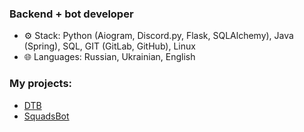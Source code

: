 ### Backend + bot developer

- ⚙ Stack: Python (Aiogram, Discord.py, Flask, SQLAlchemy), Java (Spring), SQL, GIT (GitLab, GitHub), Linux<br>
- 🌐 Languages: Russian, Ukrainian, English<br>

### My projects:
- [DTB](https://discord.gg/ZWfHS8P7GU)
- [SquadsBot](https://squadsbot.ru/)


<!--
**yaroniks/yaroniks** is a ✨ _special_ ✨ repository because its `README.md` (this file) appears on your GitHub profile.

Here are some ideas to get you started:

- 🔭 I’m currently working on ...
- 🌱 I’m currently learning ...
- 👯 I’m looking to collaborate on ...
- 🤔 I’m looking for help with ...
- 💬 Ask me about ...
- 📫 How to reach me: ...
- 😄 Pronouns: ...
- ⚡ Fun fact: ...
-->
